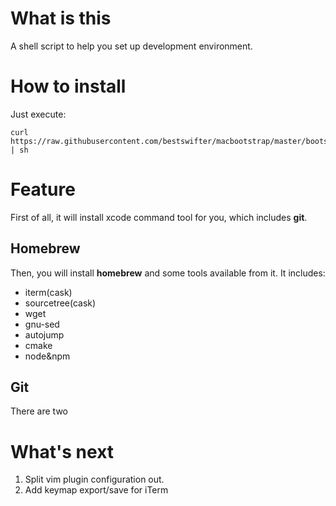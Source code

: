 # What is this

A shell script to help you set up development environment.

# How to install

Just execute:

```shell
curl https://raw.githubusercontent.com/bestswifter/macbootstrap/master/bootstrap.sh | sh
```

# Feature

First of all, it will install xcode command tool for you, which includes **git**.

## Homebrew

Then, you will install **homebrew** and some tools available from it. It includes:

* iterm(cask)
* sourcetree(cask)
* wget
* gnu-sed
* autojump
* cmake
* node&npm

## Git

There are two 

# What's next

1. Split vim plugin configuration out.
2. Add keymap export/save for iTerm

